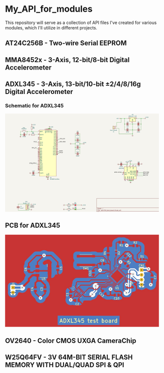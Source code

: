 # My_API_for_modules
This repository will serve as a collection of API files I've created for various modules, which I'll utilize in different projects.

## AT24C256B - Two-wire Serial EEPROM

## MMA8452x - 3-Axis, 12-bit/8-bit Digital Accelerometer

## ADXL345 - 3-Axis, 13-bit/10-bit ±2/4/8/16g Digital Accelerometer
### Schematic for ADXL345
![App Screenshot](https://github.com/ArtemHW/images/blob/main/schematic_adxl345.jpg)
## PCB for ADXL345
![App Screenshot](https://github.com/ArtemHW/images/blob/main/pcb_adxl345.jpg)
## OV2640 - Color CMOS UXGA CameraChip

## W25Q64FV - 3V 64M-BIT SERIAL FLASH MEMORY WITH DUAL/QUAD SPI & QPI
